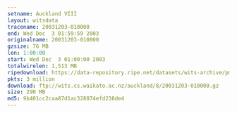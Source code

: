 ```yaml
---
setname: Auckland VIII
layout: witsdata
tracename: 20031203-010000
end: Wed Dec  3 01:59:59 2003
originalname: 20031203-010000
gzsize: 76 MB
len: 1:00:00
start: Wed Dec  3 01:00:00 2003
totalwirelen: 1,513 MB
ripedownload: https://data-repository.ripe.net/datasets/wits-archive/pma/long/auck/8//20031203-010000.gz
pkts: 3 million
download: ftp://wits.cs.waikato.ac.nz/auckland/8/20031203-010000.gz
size: 290 MB
md5: 9b401cc2caa87d1ac328074efd238de4
---
```

